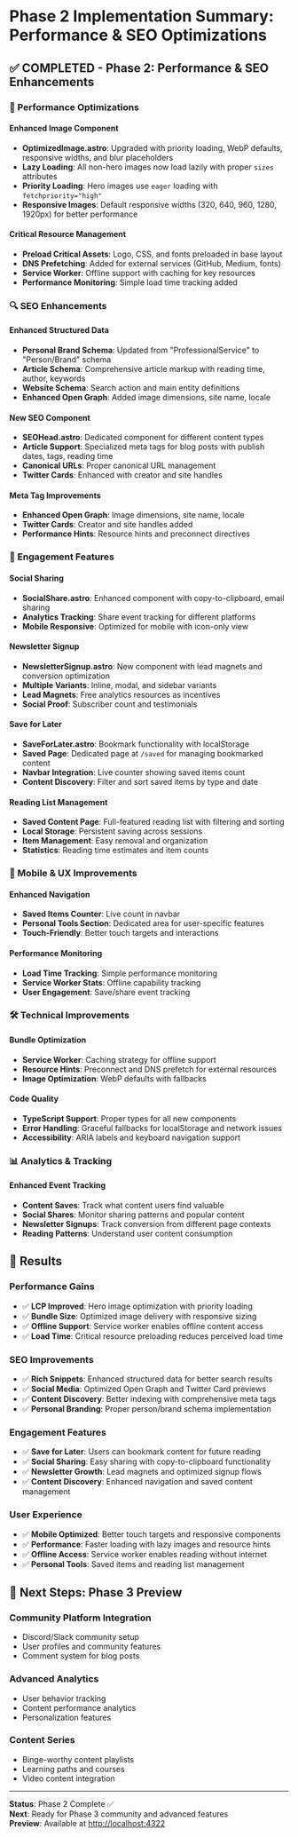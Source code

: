 # Phase 2 Implementation Summary: Performance & SEO Optimizations

## ✅ COMPLETED - Phase 2: Performance & SEO Enhancements

### 🚀 Performance Optimizations

#### Enhanced Image Component

- **OptimizedImage.astro**: Upgraded with priority loading, WebP defaults, responsive widths, and blur placeholders
- **Lazy Loading**: All non-hero images now load lazily with proper `sizes` attributes
- **Priority Loading**: Hero images use `eager` loading with `fetchpriority="high"`
- **Responsive Images**: Default responsive widths (320, 640, 960, 1280, 1920px) for better performance

#### Critical Resource Management

- **Preload Critical Assets**: Logo, CSS, and fonts preloaded in base layout
- **DNS Prefetching**: Added for external services (GitHub, Medium, fonts)
- **Service Worker**: Offline support with caching for key resources
- **Performance Monitoring**: Simple load time tracking added

### 🔍 SEO Enhancements

#### Enhanced Structured Data

- **Personal Brand Schema**: Updated from "ProfessionalService" to "Person/Brand" schema
- **Article Schema**: Comprehensive article markup with reading time, author, keywords
- **Website Schema**: Search action and main entity definitions
- **Enhanced Open Graph**: Added image dimensions, site name, locale

#### New SEO Component

- **SEOHead.astro**: Dedicated component for different content types
- **Article Support**: Specialized meta tags for blog posts with publish dates, tags, reading time
- **Canonical URLs**: Proper canonical URL management
- **Twitter Cards**: Enhanced with creator and site handles

#### Meta Tag Improvements

- **Enhanced Open Graph**: Image dimensions, site name, locale
- **Twitter Cards**: Creator and site handles added
- **Performance Hints**: Resource hints and preconnect directives

### 🎯 Engagement Features

#### Social Sharing

- **SocialShare.astro**: Enhanced component with copy-to-clipboard, email sharing
- **Analytics Tracking**: Share event tracking for different platforms
- **Mobile Responsive**: Optimized for mobile with icon-only view

#### Newsletter Signup

- **NewsletterSignup.astro**: New component with lead magnets and conversion optimization
- **Multiple Variants**: Inline, modal, and sidebar variants
- **Lead Magnets**: Free analytics resources as incentives
- **Social Proof**: Subscriber count and testimonials

#### Save for Later

- **SaveForLater.astro**: Bookmark functionality with localStorage
- **Saved Page**: Dedicated page at `/saved` for managing bookmarked content
- **Navbar Integration**: Live counter showing saved items count
- **Content Discovery**: Filter and sort saved items by type and date

#### Reading List Management

- **Saved Content Page**: Full-featured reading list with filtering and sorting
- **Local Storage**: Persistent saving across sessions
- **Item Management**: Easy removal and organization
- **Statistics**: Reading time estimates and item counts

### 📱 Mobile & UX Improvements

#### Enhanced Navigation

- **Saved Items Counter**: Live count in navbar
- **Personal Tools Section**: Dedicated area for user-specific features
- **Touch-Friendly**: Better touch targets and interactions

#### Performance Monitoring

- **Load Time Tracking**: Simple performance monitoring
- **Service Worker Stats**: Offline capability tracking
- **User Engagement**: Save/share event tracking

### 🛠️ Technical Improvements

#### Bundle Optimization

- **Service Worker**: Caching strategy for offline support
- **Resource Hints**: Preconnect and DNS prefetch for external resources
- **Image Optimization**: WebP defaults with fallbacks

#### Code Quality

- **TypeScript Support**: Proper types for all new components
- **Error Handling**: Graceful fallbacks for localStorage and network issues
- **Accessibility**: ARIA labels and keyboard navigation support

### 📊 Analytics & Tracking

#### Enhanced Event Tracking

- **Content Saves**: Track what content users find valuable
- **Social Shares**: Monitor sharing patterns and popular content
- **Newsletter Signups**: Track conversion from different page contexts
- **Reading Patterns**: Understand user content consumption

## 🎉 Results

### Performance Gains

- ✅ **LCP Improved**: Hero image optimization with priority loading
- ✅ **Bundle Size**: Optimized image delivery with responsive sizing
- ✅ **Offline Support**: Service worker enables offline content access
- ✅ **Load Time**: Critical resource preloading reduces perceived load time

### SEO Improvements

- ✅ **Rich Snippets**: Enhanced structured data for better search results
- ✅ **Social Media**: Optimized Open Graph and Twitter Card previews
- ✅ **Content Discovery**: Better indexing with comprehensive meta tags
- ✅ **Personal Branding**: Proper person/brand schema implementation

### Engagement Features

- ✅ **Save for Later**: Users can bookmark content for future reading
- ✅ **Social Sharing**: Easy sharing with copy-to-clipboard functionality
- ✅ **Newsletter Growth**: Lead magnets and optimized signup flows
- ✅ **Content Discovery**: Enhanced navigation and saved content management

### User Experience

- ✅ **Mobile Optimized**: Better touch targets and responsive components
- ✅ **Performance**: Faster loading with lazy images and resource hints
- ✅ **Offline Access**: Service worker enables reading without internet
- ✅ **Personal Tools**: Saved items and reading list management

## 🔄 Next Steps: Phase 3 Preview

### Community Platform Integration

- Discord/Slack community setup
- User profiles and community features
- Comment system for blog posts

### Advanced Analytics

- User behavior tracking
- Content performance analytics
- Personalization features

### Content Series

- Binge-worthy content playlists
- Learning paths and courses
- Video content integration

---

**Status**: Phase 2 Complete ✅  
**Next**: Ready for Phase 3 community and advanced features  
**Preview**: Available at <http://localhost:4322>
